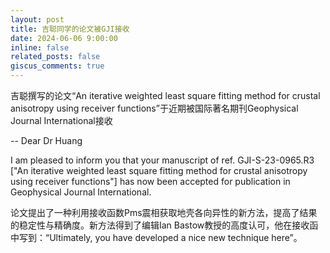 ```yaml
---
layout: post
title: 吉聪同学的论文被GJI接收
date: 2024-06-06 9:00:00
inline: false
related_posts: false
giscus_comments: true
---
```


吉聪撰写的论文“An iterative weighted least square fitting method for crustal anisotropy using receiver functions”于近期被国际著名期刊Geophysical Journal International接收

--
Dear Dr Huang

I am pleased to inform you that your manuscript of ref. GJI-S-23-0965.R3 ["An iterative weighted least square fitting method for crustal anisotropy using receiver functions"] has now been accepted for publication in Geophysical Journal International.



论文提出了一种利用接收函数Pms震相获取地壳各向异性的新方法，提高了结果的稳定性与精确度。新方法得到了编辑Ian Bastow教授的高度认可，他在接收函中写到：“Ultimately, you have developed a nice new technique here”。


